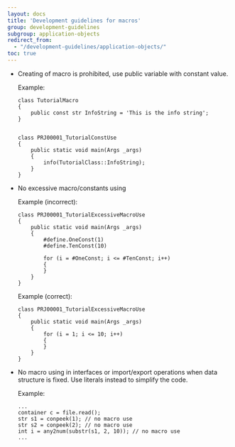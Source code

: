 ```yaml
---
layout: docs
title: 'Development guidelines for macros'
group: development-guidelines
subgroup: application-objects
redirect_from:
  - "/development-guidelines/application-objects/"
toc: true
---
```


- Creating of macro is prohibited, use public variable with constant value.

  Example:

  ```
  class TutorialMacro
  {
      public const str InfoString = 'This is the info string'; 
  }


  class PRJ00001_TutorialConstUse  
  {
      public static void main(Args _args)
      { 
          info(TutorialClass::InfoString);
      }
  }

  ```

- No excessive macro/constants using

  Example (incorrect):
  
  ```
  class PRJ00001_TutorialExcessiveMacroUse  
  {
      public static void main(Args _args)
      { 
          #define.OneConst(1)
          #define.TenConst(10)
          
          for (i = #OneConst; i <= #TenConst; i++)
          {
          }
      }
  }
  ```
  
  Example (correct):
  
  ```
  class PRJ00001_TutorialExcessiveMacroUse  
  {
      public static void main(Args _args)
      { 
          for (i = 1; i <= 10; i++)
          {
          }
      }
  }
  ```

- No macro using in interfaces or import/export operations when data structure is fixed. Use literals instead to simplify the code. 

  Example:

  ```
  ...
  container c = file.read();
  str s1 = conpeek(1); // no macro use
  str s2 = conpeek(2); // no macro use
  int i = any2num(substr(s1, 2, 10)); // no macro use
  ...
  ```
